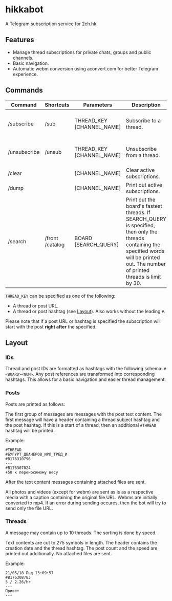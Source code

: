 # hikkabot

A Telegram subscription service for 2ch.hk.


## Features

* Manage thread subscriptions for private chats, groups and public channels.
* Basic navigation.
* Automatic webm conversion using aconvert.com for better Telegram experience.


## Commands

| Command | Shortcuts | Parameters | Description | Usage |
|---|---|---|---|---|
| /subscribe | /sub | THREAD_KEY [CHANNEL_NAME] | Subscribe to a thread. | `/sub https://2ch.hk/abu/res/42375.html`<br>`/sub #ABU42375`<br>`/sub #ABU49947`<br>/`sub #ABU42375 @channel` |
| /unsubscribe | /unsub | THREAD_KEY [CHANNEL_NAME] | Unsubscribe from a thread. | `/unsub https://2ch.hk/abu/res/42375.html`<br>`/unsub #ABU42375`<br>`/sub #ABU49947`<br>`/unsub #ABU42375 @channel` |
| /clear | | [CHANNEL_NAME] | Clear active subscriptions. | `/clear`<br>`/clear @channel` |
| /dump | | [CHANNEL_NAME] | Print out active subscriptions. | `/dump`<br>`/dump @channel` |
| /search | /front<br>/catalog | BOARD [SEARCH_QUERY] | Print out the board's fastest threads. If SEARCH_QUERY is specified, then only the threads containing the specified words will be printed out. The number of printed threads is limit by 30. | `/search abu`<br>`/search abu поиск` |

`THREAD_KEY` can be specified as one of the following:

* A thread or post URL.
* A thread or post hashtag (see [Layout](#layout)). Also works without the leading `#`.

Please note that if a post URL or hashtag is specified the subscription will start with the post **right after** the specified.


## Layout

### IDs

Thread and post IDs are formatted as hashtags with the following schema: `#<BOARD><NUM>`.
Any post references are transformed into corresponding hashtags.
This allows for a basic navigation and easier thread management.

### Posts

Posts are printed as follows:

The first group of messages are messages with the post text content. 
The first message will have a header containing a thread subject hashtag and the post hashtag.
If this is a start of a thread, then an additional `#THREAD` hashtag will be printed.

Example:
```
#THREAD
#БУГУРТ_ДВАЧЕРОВ_ИРЛ_ТРЕД_И
#B176310796
---
#B176307024
+50 к переносимому весу
```

After the text content messages containing attached files are sent.
 
All photos and videos (except for webm) are sent as is as a respective media with a caption containing the original file URL.
Webms are initially converted to mp4. If an error during sending occures, then the bot will try to send only the file URL.

### Threads

A message may contain up to 10 threads. 
The sorting is done by speed. 

Text contents are cut to 275 symbols in length.
The header contains the creation date and the thread hashtag.
The post count and the speed are printed out additionally.
No attached files are sent.
 
Example:
```
21/05/18 Пнд 13:09:57
#B176308783
5 / 2.26/hr
---
Привет
---
```
